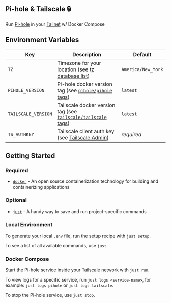 ## Pi-hole & Tailscale 🔒

Run [Pi-hole](https://pi-hole.net/) in your [Tailnet](https://tailscale.com/) w/ Docker Compose

## Environment Variables

| Key                 | Description                                                                                                         | Default            |
| ------------------- | ------------------------------------------------------------------------------------------------------------------- | ------------------ |
| `TZ`                | Timezone for your location (see [tz database list](https://en.wikipedia.org/wiki/List_of_tz_database_time_zones))   | `America/New_York` |
| `PIHOLE_VERSION`    | Pi-hole docker version tag (see [`pihole/pihole` tags](https://hub.docker.com/r/pihole/pihole/tags/))               | `latest`           |
| `TAILSCALE_VERSION` | Tailscale docker version tag (see [`tailscale/tailscale` tags](https://hub.docker.com/r/tailscale/tailscale/tags/)) | `latest`           |
| `TS_AUTHKEY`        | Tailscale client auth key (see [Tailscale Admin](https://login.tailscale.com/admin/settings/keys/))                 | *required*         |


## Getting Started

### Required

- [`docker`](https://docs.docker.com/engine/install/) - An open source containerization technology for building and containerizing applications

### Optional

- [`just`](https://github.com/casey/just#just) - A handy way to save and run project-specific commands

### Local Environment

To generate your local `.env` file, run the setup recipe with `just setup`.

To see a list of all available commands, use `just`.


### Docker Compose

Start the Pi-hole service inside your Tailscale network with `just run`.

To view logs for a specific service, run `just logs <service-name>`, for example: `just logs pihole` or `just logs tailscale`.

To stop the Pi-hole service, use `just stop`.

